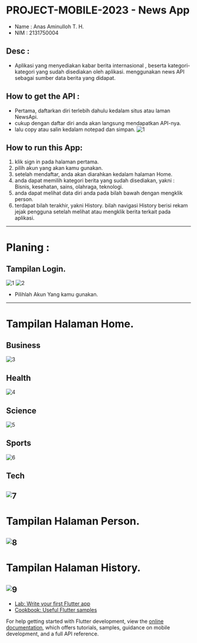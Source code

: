 # PROJECT-MOBILE-2023 - News App
 - Name : Anas Aminulloh T. H.
 - NIM : 2131750004 

## Desc : 
- Aplikasi yang menyediakan kabar berita internasional , beserta kategori-kategori yang sudah disediakan oleh aplikasi. menggunakan news API sebagai sumber data berita yang didapat.

## How to get the API : 
- Pertama, daftarkan diri terlebih dahulu kedalam situs atau laman NewsApi.
- cukup dengan daftar diri anda akan langsung mendapatkan API-nya.
- lalu copy atau salin kedalam notepad dan simpan. 
![1](https://github.com/coldbreaker28/project_mobile_2023/blob/master/docs/images/10.%20NewsApi%20Site.PNG)

## How to run this App: 
1. klik sign in pada halaman pertama.
2. pilih akun yang akan kamu gunakan.
3. setelah mendaftar, anda akan diarahkan kedalam halaman Home.
4. anda dapat memilih kategori berita yang sudah disediakan, yakni : Bisnis, kesehatan, sains, olahraga, teknologi.
5. anda dapat melihat data diri anda pada bilah bawah dengan mengklik person.
6. terdapat bilah terakhir, yakni History. bilah navigasi History berisi rekam jejak pengguna setelah melihat atau mengklik berita terkait pada aplikasi.
-----------------------------------------------------------------------------------------
# Planing :
  ## Tampilan Login.
![1](https://github.com/coldbreaker28/project_mobile_2023/blob/master/docs/images/1.%20sign%20in.jpeg)
![2](https://github.com/coldbreaker28/project_mobile_2023/blob/master/docs/images/2.%20select%20account.jpeg)
- Pilihlah Akun Yang kamu gunakan.
 ----------------
# Tampilan Halaman Home.

## Business
  ![3](https://github.com/coldbreaker28/project_mobile_2023/blob/master/docs/images/3.%20Home%20-%20Bisnis.jpeg)
  ## Health
   ![4](https://github.com/coldbreaker28/project_mobile_2023/blob/master/docs/images/4.%20Home%20-%20Health.jpeg)
   ## Science
   ![5](https://github.com/coldbreaker28/project_mobile_2023/blob/master/docs/images/5.%20Home%20-%20Sains.jpeg)
## Sports
   ![6](https://github.com/coldbreaker28/project_mobile_2023/blob/master/docs/images/6.%20Home%20-%20Sports.jpeg)
  ## Tech
   ![7](https://github.com/coldbreaker28/project_mobile_2023/blob/master/docs/images/7.%20Home%20-%20Teknologi.jpeg)
--------------------------
# Tampilan Halaman Person.
![8](https://github.com/coldbreaker28/project_mobile_2023/blob/master/docs/images/8.%20Person.jpeg)
---------------------------
# Tampilan Halaman History.
![9](https://github.com/coldbreaker28/project_mobile_2023/blob/master/docs/images/9.%20History.jpeg)
-----------------------------------------------------------------------------------------

- [Lab: Write your first Flutter app](https://docs.flutter.dev/get-started/codelab)
- [Cookbook: Useful Flutter samples](https://docs.flutter.dev/cookbook)

For help getting started with Flutter development, view the
[online documentation](https://docs.flutter.dev/), which offers tutorials,
samples, guidance on mobile development, and a full API reference.
